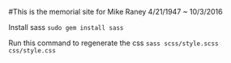 #This is the memorial site for Mike Raney 4/21/1947 ~ 10/3/2016

Install sass
```sudo gem install sass```

Run this command to regenerate the css
```sass scss/style.scss css/style.css```
